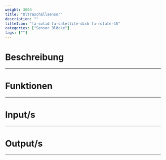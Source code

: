 ```yaml
---
weight: 3003
title: "Ultraschallsensor"
description: ""
titleIcon: "fa-solid fa-satellite-dish fa-rotate-45"
categories: ["Sensor_Blöcke"]
tags: [""]
---
```


# Beschreibung
---

# Funktionen
---

# Input/s
---

# Output/s
---
